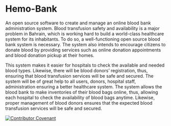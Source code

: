 # Hemo-Bank

An open source software to create and manage an online blood bank administration system. Blood transfusion safety and availability is a major problem in Bahrain, which is working hard to build a world-class healthcare system for its inhabitants. To do so, a well-functioning open source blood bank system is necessary. The system also intends to encourage citizens to donate blood by providing services such as online donation appointments and blood donation pickup at their homes.

This system makes it easier for hospitals to check the available and needed blood types. Likewise, there will be blood donors’ registration, thus, ensuring that blood transfusion services will be safe and secured. The system will be of great help to all users, donors, hospital staff, administration ensuring a better healthcare system. The system allows the blood bank to make inventories of their blood bags online, thus, allowing each hospital to check the availability of blood bags anytime. Likewise, proper management of blood donors ensures that the expected blood transfusion services will be safe and secured. 

[![Contributor Covenant](https://img.shields.io/badge/Contributor%20Covenant-2.1-4baaaa.svg)](code_of_conduct.md)
